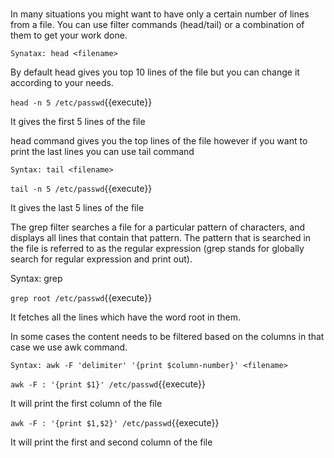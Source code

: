 ### 

In many situations you might want to have only a certain number of lines from a file. You can use filter commands (head/tail) or a combination of them to get your work done.

`Synatax: head <filename>`

 By default head gives you top 10 lines of the file but you can change it according to your needs.


`head -n 5 /etc/passwd`{{execute}} 

It gives the first 5 lines of the file

head command gives you the top lines of the file however if you want to print the last lines you can use tail command

`Syntax: tail <filename>`

`tail -n 5 /etc/passwd`{{execute}} 

It gives the last 5 lines of the file

The grep filter searches a file for a particular pattern of characters, and displays all lines that contain that pattern. The pattern that is searched in the file is referred to as the regular expression (grep stands for globally search for regular expression and print out).

Syntax: grep <word> <filename>

`grep root /etc/passwd`{{execute}} 

It fetches all the lines which have the word root in them.

In some cases the content needs to be filtered based on the columns in that case we use awk command.

`Syntax: awk -F 'delimiter' '{print $column-number}' <filename>`

`awk -F : '{print $1}' /etc/passwd`{{execute}} 

It will print the first column of the file

`awk -F : '{print $1,$2}' /etc/passwd`{{execute}} 

It will print the first and second column of the file



